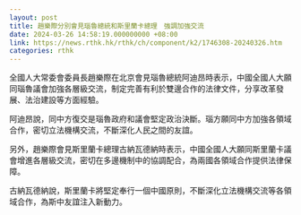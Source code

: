 ```yaml
---
layout: post
title: 趙樂際分別會見瑙魯總統和斯里蘭卡總理　強調加強交流
date: 2024-03-26 14:58:19.000000000 +08:00
link: https://news.rthk.hk/rthk/ch/component/k2/1746308-20240326.htm
categories: rthk
---
```


全國人大常委會委員長趙樂際在北京會見瑙魯總統阿迪昂時表示，中國全國人大願同瑙魯議會加強各層級交流，制定完善有利於雙邊合作的法律文件，分享改革發展、法治建設等方面經驗。

阿迪昂說，同中方復交是瑙魯政府和議會堅定政治決斷。瑙方願同中方加強各領域合作，密切立法機構交流，不斷深化人民之間的友誼。

另外，趙樂際會見斯里蘭卡總理古納瓦德納時表示，中國全國人大願同斯里蘭卡議會增進各層級交流，密切在多邊機制中的協調配合，為兩國各領域合作提供法律保障。

古納瓦德納說，斯里蘭卡將堅定奉行一個中國原則，不斷深化立法機構交流等各領域合作，為斯中友誼注入新動力。
